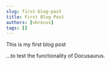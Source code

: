 ```yaml
---
slug: first-blog-post
title: First Blog Post
authors: [vbreuss]
tags: []
---
```


This is my first blog post

<!-- truncate -->

...to test the functionality of Docusaurus.
